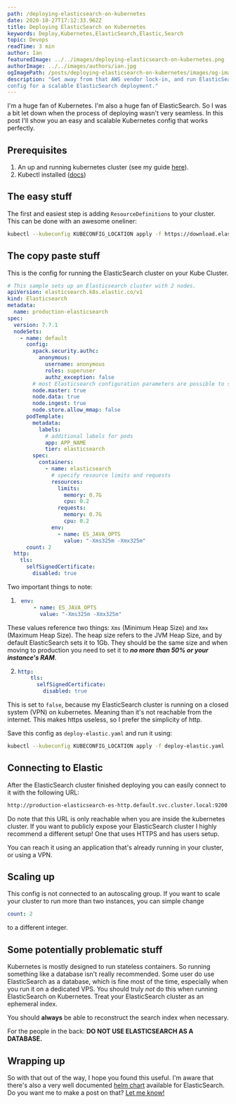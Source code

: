 ```yaml
---
path: /deploying-elasticsearch-on-kubernetes
date: 2020-10-27T17:12:33.962Z
title: Deploying ElasticSearch on Kubernetes
keywords: Deploy,Kubernetes,ElasticSearch,Elastic,Search
topic: Devops
readTime: 3 min
author: Ian
featuredImage: ../../images/deploying-elasticsearch-on-kubernetes.png
authorImage: ../../images/authors/ian.jpg
ogImagePath: /posts/deploying-elasticsearch-on-kubernetes/images/og-image.png
description: "Get away from that AWS vendor lock-in, and run ElasticSearch yourself! This guide is centered around a great 
config for a scalable ElasticSearch deployment."
---
```

I'm a huge fan of Kubernetes. I'm also a huge fan of ElasticSearch. So I was a bit let down when the process of 
deploying wasn't very seamless. In this post I'll show you an easy and scalable Kubernetes config 
that works perfectly.

## Prerequisites
1. An up and running kubernetes cluster (see my guide [here](/setting-up-kubernetes-with-rancher-on-hetzner)).
2. Kubectl installed ([docs](https://kubernetes.io/docs/tasks/tools/install-kubectl/))
   
## The easy stuff
The first and easiest step is adding `ResourceDefinitions` to your cluster. This can be done with an awesome oneliner:
```bash
kubectl --kubeconfig KUBECONFIG_LOCATION apply -f https://download.elastic.co/downloads/eck/1.2.1/all-in-one.yaml
```

## The copy paste stuff
This is the config for running the ElasticSearch cluster on your Kube Cluster.
```yaml
# This sample sets up an Elasticsearch cluster with 2 nodes.
apiVersion: elasticsearch.k8s.elastic.co/v1
kind: Elasticsearch
metadata:
  name: production-elasticsearch
spec:
  version: 7.7.1
  nodeSets:
    - name: default
      config:
        xpack.security.authc:
          anonymous:
            username: anonymous
            roles: superuser
            authz_exception: false
        # most Elasticsearch configuration parameters are possible to set, e.g: node.attr.attr_name: attr_value
        node.master: true
        node.data: true
        node.ingest: true
        node.store.allow_mmap: false
      podTemplate:
        metadata:
          labels:
            # additional labels for pods
            app: APP_NAME
            tier: elasticsearch
        spec:
          containers:
            - name: elasticsearch
              # specify resource limits and requests
              resources:
                limits:
                  memory: 0.7G
                  cpu: 0.2
                requests:
                  memory: 0.7G
                  cpu: 0.2
              env:
                - name: ES_JAVA_OPTS
                  value: "-Xms325m -Xmx325m"
      count: 2
  http:
    tls:
      selfSignedCertificate:
        disabled: true
```

Two important things to note:
1. ```yaml
    env:
        - name: ES_JAVA_OPTS
          value: "-Xms325m -Xmx325m" 
   ```

These values reference two things: `Xms` (Minimum Heap Size) and `Xmx` (Maximum Heap Size). The heap size refers to the 
JVM Heap Size, and by default ElasticSearch sets it to 1Gb. They should be the same size and when moving to production you need to set it 
to ***no more than 50% or your instance's RAM***.

2. ```yaml
   http:
       tls:
         selfSignedCertificate:
           disabled: true 
   ```

This is set to `false`, because my ElasticSearch cluster is running on a closed system (VPN) on kubernetes. Meaning than 
it's not reachable from the internet. This makes https useless, so I prefer the simplicity of http.

Save this config as `deploy-elastic.yaml` and run it using:

```bash
kubectl --kubeconfig KUBECONFIG_LOCATION apply -f deploy-elastic.yaml
```

## Connecting to Elastic
After the ElasticSearch cluster finished deploying you can easily connect to it with the following URL:
```bash
http://production-elasticsearch-es-http.default.svc.cluster.local:9200
```
Do note that this URL is only reachable when you are inside the kubernetes cluster. If you want to publicly expose your 
ElasticSearch cluster I highly recommend a different setup! One that uses HTTPS and has users setup.

You can reach it using an application that's already running in your cluster, or using a VPN.

## Scaling up
This config is not connected to an autoscaling group. If you want to scale your cluster to run more than two instances, you can simple change 
```yaml
count: 2
```
to a different integer.

## Some potentially problematic stuff
Kubernetes is mostly designed to run stateless containers. So running something like a database isn't really recommended. 
Some user do use ElasticSearch as a database, which is fine most of the time, especially when you run it on a dedicated VPS.
You should truly *not* do this when running ElasticSearch on Kubernetes. Treat your ElasticSearch cluster as an ephemeral index.

You should **always** be able to reconstruct the search index when necessary.   

For the people in the back:
**DO NOT USE ELASTICSEARCH AS A DATABASE.**

## Wrapping up
So with that out of the way, I hope you found this useful. I'm aware that there's also a very well documented [helm chart](https://github.com/elastic/helm-charts/tree/master/elasticsearch) available for ElasticSearch.
Do you want me to make a post on that? [Let me know!](https://iankok.com/contact) 
